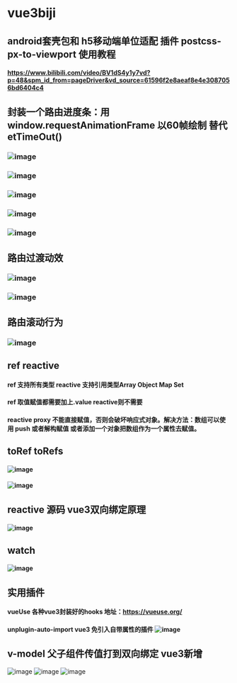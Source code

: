 # vue3biji

## android套壳包和 h5移动端单位适配 插件 postcss-px-to-viewport 使用教程 
#### https://www.bilibili.com/video/BV1dS4y1y7vd?p=48&spm_id_from=pageDriver&vd_source=61596f2e8aeaf8e4e3087056bd6404c4

## 封装一个路由进度条：用 window.requestAnimationFrame 以60帧绘制 替代etTimeOut()
### ![image](https://user-images.githubusercontent.com/84298308/229272673-21da7ef6-fe75-4ae8-90a2-8202b00d8833.png)
### ![image](https://user-images.githubusercontent.com/84298308/229272463-a5f28ca1-6ef4-4b86-87b8-8bd2816804c1.png)
### ![image](https://user-images.githubusercontent.com/84298308/229272484-d200e7bf-1792-4128-8ff7-3739555600f1.png)
### ![image](https://user-images.githubusercontent.com/84298308/229272542-066e0bd7-9b33-4e28-b605-5696f25487dd.png)
### ![image](https://user-images.githubusercontent.com/84298308/229272556-f34e9778-3a9f-4baa-bc9e-603a978245ef.png)

## 路由过渡动效
### ![image](https://user-images.githubusercontent.com/84298308/229273678-d18de3df-1eb9-4821-b949-baea0bb7c158.png)
### ![image](https://user-images.githubusercontent.com/84298308/229273729-8ea33175-1162-4872-892b-7b2aa8253b3d.png)

## 路由滚动行为
### ![image](https://user-images.githubusercontent.com/84298308/229273865-9a26ac54-7bdf-498a-9be9-e1606d00e64a.png)

## ref reactive
#### ref 支持所有类型  reactive 支持引用类型Array Object Map Set
#### ref 取值赋值都需要加上.value reactive则不需要
#### reactive proxy 不能直接赋值，否则会破坏响应式对象。解决方法：数组可以使用 push 或者解构赋值 或者添加一个对象把数组作为一个属性去赋值。 

## toRef toRefs
#### ![image](https://user-images.githubusercontent.com/84298308/230006911-9005b6e8-ad15-4fe2-bed2-3033246a99c8.png)
#### ![image](https://user-images.githubusercontent.com/84298308/230007731-8d76cf06-a228-4475-ba3e-ced70e5d149b.png)


## reactive 源码 vue3双向绑定原理
#### ![image](https://user-images.githubusercontent.com/84298308/230026862-032ef8da-b9b9-4376-a54e-804d130cea14.png)

## watch 
#### ![image](https://user-images.githubusercontent.com/84298308/230031556-19120925-2ba7-4db3-8298-91ec088818e1.png)

## 实用插件 
#### vueUse 各种vue3封装好的hooks 地址：https://vueuse.org/
#### unplugin-auto-import vue3 免引入自带属性的插件  ![image](https://user-images.githubusercontent.com/84298308/230037216-bec8f146-0d68-4944-9cd8-c7078e5a89f2.png)

## v-model 父子组件传值打到双向绑定 vue3新增
![image](https://user-images.githubusercontent.com/84298308/230063389-ce3c2d69-5ed0-40ad-a4a3-ed5b840a42c3.png)
![image](https://user-images.githubusercontent.com/84298308/230063636-c2443240-d836-4288-8cff-3a995503b213.png)
![image](https://user-images.githubusercontent.com/84298308/230063981-20f3818e-5f8e-4dbe-9359-e29bd1cb8453.png)

